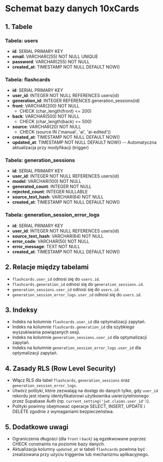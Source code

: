 # Schemat bazy danych 10xCards

## 1. Tabele

### Tabela: users

- **id**: SERIAL PRIMARY KEY
- **email**: VARCHAR(255) NOT NULL UNIQUE
- **password**: VARCHAR(255) NOT NULL
- **created_at**: TIMESTAMP NOT NULL DEFAULT NOW()

### Tabela: flashcards

- **id**: SERIAL PRIMARY KEY
- **user_id**: INTEGER NOT NULL REFERENCES users(id)
- **generation_id**: INTEGER REFERENCES generation_sessions(id)
- **front**: VARCHAR(200) NOT NULL
  - CHECK (char_length(front) <= 200)
- **back**: VARCHAR(500) NOT NULL
  - CHECK (char_length(back) <= 500)
- **source**: VARCHAR(20) NOT NULL
  - CHECK (source IN ('manual', 'ai', 'ai-edited'))
- **created_at**: TIMESTAMP NOT NULL DEFAULT NOW()
- **updated_at**: TIMESTAMP NOT NULL DEFAULT NOW() -- Automatyczna aktualizacja przy modyfikacji (trigger)

### Tabela: generation_sessions

- **id**: SERIAL PRIMARY KEY
- **user_id**: INTEGER NOT NULL REFERENCES users(id)
- **model**: VARCHAR(100) NOT NULL
- **generated_count**: INTEGER NOT NULL
- **rejected_count**: INTEGER NULLABLE
- **source_text_hash**: VARCHAR(64) NOT NULL
- **created_at**: TIMESTAMP NOT NULL DEFAULT NOW()

### Tabela: generation_session_error_logs

- **id**: SERIAL PRIMARY KEY
- **user_id**: INTEGER NOT NULL REFERENCES users(id)
- **source_text_hash**: VARCHAR(64) NOT NULL
- **error_code**: VARCHAR(50) NOT NULL
- **error_message**: TEXT NOT NULL
- **created_at**: TIMESTAMP NOT NULL DEFAULT NOW()

## 2. Relacje między tabelami

- `flashcards.user_id` odnosi się do `users.id`.
- `flashcards.generation_id` odnosi się do `generation_sessions.id`.
- `generation_sessions.user_id` odnosi się do `users.id`.
- `generation_session_error_logs.user_id` odnosi się do `users.id`.

## 3. Indeksy

- Indeks na kolumnie `flashcards.user_id` dla optymalizacji zapytań.
- Indeks na kolumnie `flashcards.generation_id` dla szybkiego wyszukiwania powiązanych sesji.
- Indeks na kolumnie `generation_sessions.user_id` dla optymalizacji zapytań.
- Indeks na kolumnie `generation_session_error_logs.user_id` dla optymalizacji zapytań.

## 4. Zasady RLS (Row Level Security)

- Włącz RLS dla tabel `flashcards`, `generation_sessions` oraz `generation_session_error_logs`.
- Utwórz polityki, które zezwalają na dostęp do danych tylko, gdy `user_id` rekordu jest równy identyfikatorowi użytkownika uwierzytelnionego przez Supabase Auth (np. `current_setting('jwt.claims.user_id')`).
- Polityki powinny obejmować operacje SELECT, INSERT, UPDATE i DELETE zgodnie z wymaganiami bezpieczeństwa.

## 5. Dodatkowe uwagi

- Ograniczenia długości (dla `front` i `back`) są egzekwowane poprzez CHECK constraints na poziomie bazy danych.
- Aktualizacja kolumny `updated_at` w tabeli `flashcards` powinna być zrealizowana przy użyciu triggerów lub mechanizmu aplikacyjnego.
